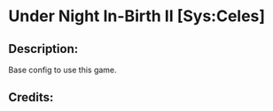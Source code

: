 # Under Night In-Birth II [Sys:Celes]

## Description: 

Base config to use this game.

## Credits: 



